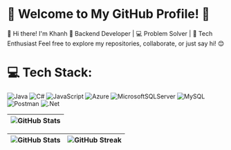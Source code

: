 
# 🌟 Welcome to My GitHub Profile! 🌟
👋 Hi there! I'm Khanh
🎯 Backend Developer | 💻 Problem Solver | 🚀 Tech Enthusiast
Feel free to explore my repositories, collaborate, or just say hi! 😊  
# 💻 Tech Stack:
![Java](https://img.shields.io/badge/java-%23ED8B00.svg?style=flat-square&logo=openjdk&logoColor=white) ![C#](https://img.shields.io/badge/c%23-%23239120.svg?style=flat-square&logo=csharp&logoColor=white) ![JavaScript](https://img.shields.io/badge/javascript-%23323330.svg?style=flat-square&logo=javascript&logoColor=%23F7DF1E) ![Azure](https://img.shields.io/badge/azure-%230072C6.svg?style=flat-square&logo=microsoftazure&logoColor=white) ![MicrosoftSQLServer](https://img.shields.io/badge/Microsoft%20SQL%20Server-CC2927?style=flat-square&logo=microsoft%20sql%20server&logoColor=white) ![MySQL](https://img.shields.io/badge/mysql-4479A1.svg?style=flat-square&logo=mysql&logoColor=white) ![Postman](https://img.shields.io/badge/Postman-FF6C37?style=flat-square&logo=postman&logoColor=white) ![.Net](https://img.shields.io/badge/.NET-5C2D91?style=flat-square&logo=.net&logoColor=white)

<table>
 <thead>
  <tr>
      <th><img src="https://github-readme-streak-stats.herokuapp.com/?user=acnbokhb12&theme=white&hide_border=true" alt="GitHub Stats" style="max-width: 100%;" ></th>
  </tr>
 </thead>
</table>

<table>
 <thead>
  <tr>
   <th style=""padding:6px 13px;><img src="https://github-readme-stats.vercel.app/api?username=acnbokhb12&theme=white&hide_border=true&include_all_commits=false&count_private=false" alt="GitHub Stats" style="max-width: 100%;" ></th>
   <th style=""padding:6px 13px;><img src="https://github-readme-stats.vercel.app/api/top-langs/?username=acnbokhb12&theme=white&hide_border=true&include_all_commits=false&count_private=false&layout=compact" alt="GitHub Streak" style="max-width: 100%;"></th>
  </tr>
 </thead>
</table>


